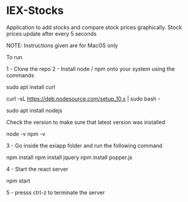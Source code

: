 # IEX-Stocks
Application to add stocks and compare stock prices graphically. Stock prices update after every 5 seconds

NOTE: Instructions given are for MacOS only

To run

1 - Clone the repo
2 - Install node / npm onto your system using the commands

sudo apt install curl

curl -sL https://deb.nodesource.com/setup_10.x | sudo bash -

sudo apt install nodejs

Check the version to make sure that latest version was installed

node -v
npm -v

3 - Go inside the exiapp folder and run the following command

npm install
npm install jquery
npm install popper.js

4 - Start the react server

npm start

5 - presss ctrl-z to terminate the server




